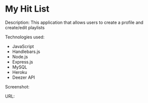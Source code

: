 # My Hit List

Description:
This application that allows users to create a profile and create/edit playlists

Technologies used:
- JavaScript
- Handlebars.js
- Node.js
- Express.js
- MySQL
- Heroku
- Deezer API

Screenshot:

URL:
